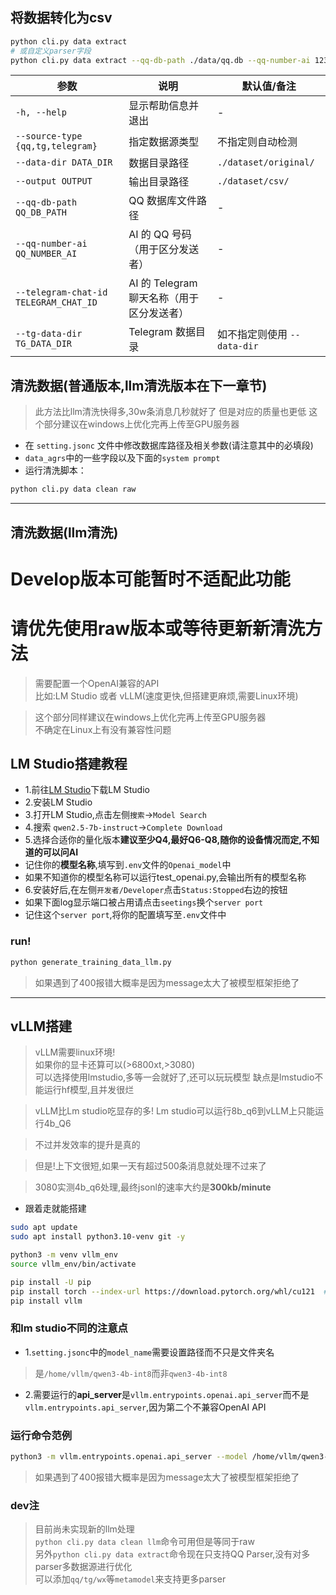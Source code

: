 ## 将数据转化为csv
```bash
python cli.py data extract
# 或自定义parser字段
python cli.py data extract --qq-db-path ./data/qq.db --qq-number-ai 1234567890--output ./dataset/csv
```

| 参数 | 说明 | 默认值/备注 |
|------|------|-------------|
| `-h, --help` | 显示帮助信息并退出 | - |
| `--source-type {qq,tg,telegram}` | 指定数据源类型 | 不指定则自动检测 |
| `--data-dir DATA_DIR` | 数据目录路径 | `./dataset/original/` |
| `--output OUTPUT` | 输出目录路径 | `./dataset/csv/` |
| `--qq-db-path QQ_DB_PATH` | QQ 数据库文件路径 | - |
| `--qq-number-ai QQ_NUMBER_AI` | AI 的 QQ 号码（用于区分发送者） | - |
| `--telegram-chat-id TELEGRAM_CHAT_ID` | AI 的 Telegram 聊天名称（用于区分发送者） | - |
| `--tg-data-dir TG_DATA_DIR` | Telegram 数据目录 | 如不指定则使用 `--data-dir` |


## 清洗数据(普通版本,llm清洗版本在下一章节)
> 此方法比llm清洗快得多,30w条消息几秒就好了
> 但是对应的质量也更低
> 这个部分建议在windows上优化完再上传至GPU服务器  

* 在 `setting.jsonc` 文件中修改数据库路径及相关参数(请注意其中的必填段)
* `data_agrs`中的一些字段以及下面的`system prompt`
* 运行清洗脚本：

```bash
python cli.py data clean raw
```
---
## 清洗数据(llm清洗)
# Develop版本可能暂时不适配此功能
# 请优先使用raw版本或等待更新新清洗方法
> 需要配置一个OpenAI兼容的API  
> 比如:LM Studio 或者 vLLM(速度更快,但搭建更麻烦,需要Linux环境)  

> 这个部分同样建议在windows上优化完再上传至GPU服务器  
> 不确定在Linux上有没有兼容性问题
## LM Studio搭建教程
* 1.前往[LM Studio](https://lmstudio.ai/)下载LM Studio
* 2.安装LM Studio
* 3.打开LM Studio,点击左侧`搜索`->`Model Search`
* 4.搜索 `qwen2.5-7b-instruct`->`Complete Download`  
* 5.选择合适你的量化版本**建议至少Q4,最好Q6-Q8,随你的设备情况而定,不知道的可以问AI**
* 记住你的**模型名称**,填写到`.env`文件的`Openai_model`中
* 如果不知道你的模型名称可以运行test_openai.py,会输出所有的模型名称
* 6.安装好后,在左侧`开发者/Developer`点击`Status:Stopped`右边的按钮
* 如果下面log显示端口被占用请点击`seetings`换个`server port`
* 记住这个`server port`,将你的配置填写至`.env`文件中

### run!
```bash
python generate_training_data_llm.py
```
> 如果遇到了400报错大概率是因为message太大了被模型框架拒绝了

---

## vLLM搭建
> vLLM需要linux环境!  
> 如果你的显卡还算可以(>6800xt,>3080)  
> 可以选择使用lmstudio,多等一会就好了,还可以玩玩模型
> 缺点是lmstudio不能运行hf模型,且并发很烂

> vLLM比Lm studio吃显存的多! Lm studio可以运行8b_q6到vLLM上只能运行4b_Q6

> 不过并发效率的提升是真的

> 但是!上下文很短,如果一天有超过500条消息就处理不过来了

> 3080实测4b_q6处理,最终jsonl的速率大约是**300kb/minute**
* 跟着走就能搭建  
```bash
sudo apt update
sudo apt install python3.10-venv git -y

python3 -m venv vllm_env
source vllm_env/bin/activate

pip install -U pip
pip install torch --index-url https://download.pytorch.org/whl/cu121  # 如果你用CUDA
pip install vllm
```

### 和lm studio不同的注意点
*   1.`setting.jsonc`中的`model_name`需要设置路径而不只是文件夹名
> 是`/home/vllm/qwen3-4b-int8`而非`qwen3-4b-int8`  
*  2.需要运行的**api_server**是`vllm.entrypoints.openai.api_server`而不是`vllm.entrypoints.api_server`,因为第二个不兼容OpenAI API
  
### 运行命令范例
``` bash v
python3 -m vllm.entrypoints.openai.api_server --model /home/vllm/qwen3-4b-int8 --gpu-memory-utilization 0.7 --max-model-len 10240 --max-num-seqs 4 --max-num-batched-tokens 2048 --dtype auto
```
> 如果遇到了400报错大概率是因为message太大了被模型框架拒绝了


### dev注
> 目前尚未实现新的llm处理  
> `python cli.py data clean llm`命令可用但是等同于raw  
> 另外`python cli.py data extract`命令现在只支持QQ Parser,没有对多parser多数据源进行优化  
> 可以添加`qq/tg/wx`等`metamodel`来支持更多parser